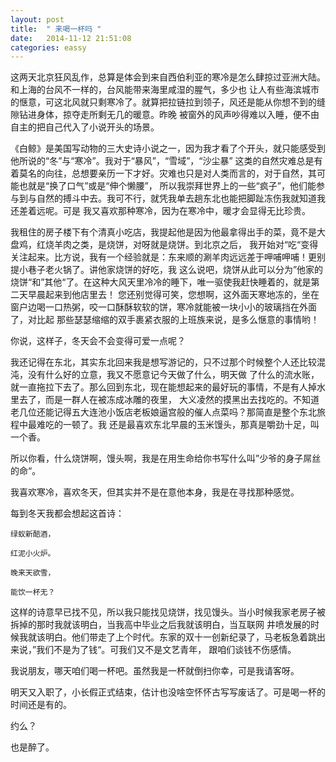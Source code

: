 ```yaml
---
layout: post
title:  " 来喝一杯吗 "
date:   2014-11-12 21:51:08
categories: eassy
---
```

这两天北京狂风乱作，总算是体会到来自西伯利亚的寒冷是怎么肆掠过亚洲大陆。和上海的台风不一样的，台风能带来海里咸湿的腥气，多少也
让人有些海滨城市的惬意，可这北风就只剩寒冷了。就算把拉链拉到领子，风还是能从你想不到的缝隙钻进身体，掠夺走所剩无几的暖意。昨晚
被窗外的风声吵得难以入睡，便不由自主的把自己代入了小说开头的场景。

《白鲸》是美国写动物的三大史诗小说之一，因为我才看了个开头，就只能感受到他所说的“冬”与“寒冷”。我对于“暴风”，“雪域”，“沙尘暴”
这类的自然灾难总是有着莫名的向往，总想要亲历一下才好。灾难也只是对人类而言的，对于自然，其可能也就是“换了口气”或是“伸个懒腰”，
所以我崇拜世界上的一些“疯子”，他们能参与到与自然的搏斗中去。我可不行，就凭我单去趟东北也能把脚趾冻伤我就知道我还差着远呢。可是
我又喜欢那种寒冷，因为在寒冷中，暖才会显得无比珍贵。

我租住的房子楼下有个清真小吃店，我提起他是因为他最拿得出手的菜，竟不是大盘鸡，红烧羊肉之类，是烧饼，对呀就是烧饼。到北京之后，
我开始对“吃“变得关注起来。比方说，我有一个经验就是：东来顺的涮羊肉远远差于呷哺呷哺！更别提小巷子老火锅了。讲他家烧饼的好吃，我
这么说吧，烧饼从此可以分为”他家的烧饼“和”其他“了。在这种大风天里冷冷的睡下，唯一驱使我赶快睡着的，就是第二天早晨起来到他店里去！
您还别觉得可笑，您想啊，这外面天寒地冻的，坐在窗户边喝一口热粥，咬一口酥酥软软的饼，寒冷就能被一块小小的玻璃挡在外面了，对比起
那些瑟瑟缩缩的双手裹紧衣服的上班族来说，是多么惬意的事情哟！

你说，这样子，冬天会不会变得可爱一点呢？

我还记得在东北，其实东北回来我是想写游记的，只不过那个时候整个人还比较混沌，没有什么好的立意，我又不愿意记今天做了什么，明天做
了什么的流水账，就一直拖拉下去了。那么回到东北，现在能想起来的最好玩的事情，不是有人掉水里去了，而是一群人在被冻成冰雕的夜里，
大义凌然的摸黑出去找吃的。不知道老几位还能记得五大连池小饭店老板娘逼宫般的催人点菜吗？那简直是整个东北旅程中最难吃的一顿了。我
还是最喜欢东北早晨的玉米馒头，那真是嚼劲十足，叫一个香。

所以你看，什么烧饼啊，馒头啊，我是在用生命给你书写什么叫”少爷的身子屌丝的命“。

我喜欢寒冷，喜欢冬天，但其实并不是在意他本身，我是在寻找那种感觉。

每到冬天我都会想起这首诗：

    绿蚁新醅酒，
    
    红泥小火炉。
    
    晚来天欲雪，
    
    能饮一杯无？

这样的诗意早已找不见，所以我只能找见烧饼，找见馒头。当小时候我家老房子被拆掉的那时我就该明白，当我高中毕业之后我就该明白，当互联网
井喷发展的时候我就该明白。他们带走了上个时代。东家的双十一创新纪录了，马老板急着跳出来说，”我们不是为了钱“。可我们又不是文艺青年，
跟咱们谈钱不伤感情。

我说朋友，哪天咱们喝一杯吧。虽然我是一杯就倒扫你幸，可是我请客呀。

明天又入职了，小长假正式结束，估计也没啥空怀怀古写写废话了。可是喝一杯的时间还是有的。

约么？

也是醉了。




